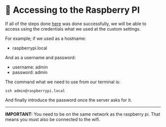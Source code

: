 # 🔑 Accessing to the Raspberry PI

If all of the steps done [here](/guides/installing-os.md) was done successfully, we will be able to access using the credentials what we used at the custom settings.

For example; if we used as a hostname:
- raspberrypi.local

And as a username and password:
- username: admin
- password: admin

The command what we need to use from our terminal is:

```
ssh admin@raspberrypi.local
```

And finally introduce the password once the server asks for it.

---

**IMPORTANT:** You need to be on the same network as the raspberry pi. That means you must also be connected to the wifi.
